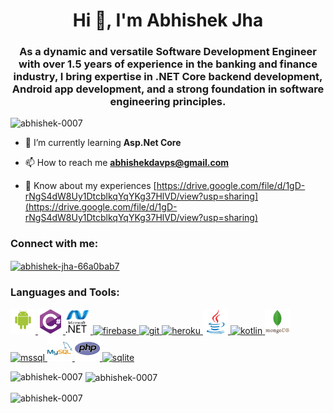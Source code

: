 <h1 align="center">Hi 👋, I'm Abhishek Jha</h1>
<h3 align="center">As a dynamic and versatile Software Development Engineer with over 1.5 years of experience in the banking and finance industry, I bring expertise in .NET Core backend development, Android app development, and a strong foundation in software engineering principles.</h3>

<p align="left"> <img src="https://komarev.com/ghpvc/?username=abhishek-0007&label=Profile%20views&color=0e75b6&style=flat" alt="abhishek-0007" /> </p>

- 🌱 I’m currently learning **Asp.Net Core**

- 📫 How to reach me **abhishekdavps@gmail.com**

- 📄 Know about my experiences [https://drive.google.com/file/d/1gD-rNgS4dW8Uy1DtcblkqYqYKg37HlVD/view?usp=sharing](https://drive.google.com/file/d/1gD-rNgS4dW8Uy1DtcblkqYqYKg37HlVD/view?usp=sharing)

<h3 align="left">Connect with me:</h3>
<p align="left">
<a href="https://linkedin.com/in/abhishek-jha-66a0bab7" target="blank"><img align="center" src="https://raw.githubusercontent.com/rahuldkjain/github-profile-readme-generator/master/src/images/icons/Social/linked-in-alt.svg" alt="abhishek-jha-66a0bab7" height="30" width="40" /></a>
</p>

<h3 align="left">Languages and Tools:</h3>
<p align="left"> <a href="https://developer.android.com" target="_blank" rel="noreferrer"> <img src="https://raw.githubusercontent.com/devicons/devicon/master/icons/android/android-original-wordmark.svg" alt="android" width="40" height="40"/> </a> <a href="https://www.w3schools.com/cs/" target="_blank" rel="noreferrer"> <img src="https://raw.githubusercontent.com/devicons/devicon/master/icons/csharp/csharp-original.svg" alt="csharp" width="40" height="40"/> </a> <a href="https://dotnet.microsoft.com/" target="_blank" rel="noreferrer"> <img src="https://raw.githubusercontent.com/devicons/devicon/master/icons/dot-net/dot-net-original-wordmark.svg" alt="dotnet" width="40" height="40"/> </a> <a href="https://firebase.google.com/" target="_blank" rel="noreferrer"> <img src="https://www.vectorlogo.zone/logos/firebase/firebase-icon.svg" alt="firebase" width="40" height="40"/> </a> <a href="https://git-scm.com/" target="_blank" rel="noreferrer"> <img src="https://www.vectorlogo.zone/logos/git-scm/git-scm-icon.svg" alt="git" width="40" height="40"/> </a> <a href="https://heroku.com" target="_blank" rel="noreferrer"> <img src="https://www.vectorlogo.zone/logos/heroku/heroku-icon.svg" alt="heroku" width="40" height="40"/> </a> <a href="https://www.java.com" target="_blank" rel="noreferrer"> <img src="https://raw.githubusercontent.com/devicons/devicon/master/icons/java/java-original.svg" alt="java" width="40" height="40"/> </a> <a href="https://kotlinlang.org" target="_blank" rel="noreferrer"> <img src="https://www.vectorlogo.zone/logos/kotlinlang/kotlinlang-icon.svg" alt="kotlin" width="40" height="40"/> </a> <a href="https://www.mongodb.com/" target="_blank" rel="noreferrer"> <img src="https://raw.githubusercontent.com/devicons/devicon/master/icons/mongodb/mongodb-original-wordmark.svg" alt="mongodb" width="40" height="40"/> </a> <a href="https://www.microsoft.com/en-us/sql-server" target="_blank" rel="noreferrer"> <img src="https://www.svgrepo.com/show/303229/microsoft-sql-server-logo.svg" alt="mssql" width="40" height="40"/> </a> <a href="https://www.mysql.com/" target="_blank" rel="noreferrer"> <img src="https://raw.githubusercontent.com/devicons/devicon/master/icons/mysql/mysql-original-wordmark.svg" alt="mysql" width="40" height="40"/> </a> <a href="https://www.php.net" target="_blank" rel="noreferrer"> <img src="https://raw.githubusercontent.com/devicons/devicon/master/icons/php/php-original.svg" alt="php" width="40" height="40"/> </a> <a href="https://www.sqlite.org/" target="_blank" rel="noreferrer"> <img src="https://www.vectorlogo.zone/logos/sqlite/sqlite-icon.svg" alt="sqlite" width="40" height="40"/> </a> </p>

<p><img align="left" src="https://github-readme-stats.vercel.app/api/top-langs?username=abhishek-0007&show_icons=true&locale=en&layout=compact" alt="abhishek-0007" /></p>

<p>&nbsp;<img align="center" src="https://github-readme-stats.vercel.app/api?username=abhishek-0007&show_icons=true&locale=en" alt="abhishek-0007" /></p>

<p><img align="center" src="https://github-readme-streak-stats.herokuapp.com/?user=abhishek-0007&" alt="abhishek-0007" /></p>
